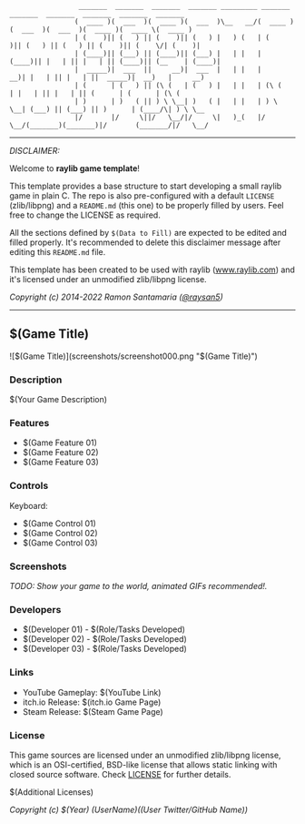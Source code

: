 

					 _______  _______  _______  _______ _________ _______  _______  _______  _______  _______  _______ 
					(  ____ )(  ___  )(  ____ )(  ___  )\__   __/(  ____ )(  ___  )(  ___  )(  ____ )(  ____ \(  ____ )
					| (    )|| (   ) || (    )|| (   ) |   ) (   | (    )|| (   ) || (   ) || (    )|| (    \/| (    )|
					| (____)|| (___) || (____)|| (___) |   | |   | (____)|| |   | || |   | || (____)|| (__    | (____)|
					|  _____)|  ___  ||     __)|  ___  |   | |   |     __)| |   | || |   | ||  _____)|  __)   |     __)
					| (      | (   ) || (\ (   | (   ) |   | |   | (\ (   | |   | || |   | || (      | (      | (\ (   
					| )      | )   ( || ) \ \__| )   ( |   | |   | ) \ \__| (___) || (___) || )      | (____/\| ) \ \__
					|/       |/     \||/   \__/|/     \|   )_(   |/   \__/(_______)(_______)|/       (_______/|/   \__/


-----------------------------------

_DISCLAIMER:_

Welcome to **raylib game template**!

This template provides a base structure to start developing a small raylib game in plain C. The repo is also pre-configured with a default `LICENSE` (zlib/libpng) and a `README.md` (this one) to be properly filled by users. Feel free to change the LICENSE as required.

All the sections defined by `$(Data to Fill)` are expected to be edited and filled properly. It's recommended to delete this disclaimer message after editing this `README.md` file.

This template has been created to be used with raylib (www.raylib.com) and it's licensed under an unmodified zlib/libpng license.

_Copyright (c) 2014-2022 Ramon Santamaria ([@raysan5](https://twitter.com/raysan5))_

-----------------------------------

## $(Game Title)

![$(Game Title)](screenshots/screenshot000.png "$(Game Title)")

### Description

$(Your Game Description)

### Features

 - $(Game Feature 01)
 - $(Game Feature 02)
 - $(Game Feature 03)

### Controls

Keyboard:
 - $(Game Control 01)
 - $(Game Control 02)
 - $(Game Control 03)

### Screenshots

_TODO: Show your game to the world, animated GIFs recommended!._

### Developers

 - $(Developer 01) - $(Role/Tasks Developed)
 - $(Developer 02) - $(Role/Tasks Developed)
 - $(Developer 03) - $(Role/Tasks Developed)

### Links

 - YouTube Gameplay: $(YouTube Link)
 - itch.io Release: $(itch.io Game Page)
 - Steam Release: $(Steam Game Page)

### License

This game sources are licensed under an unmodified zlib/libpng license, which is an OSI-certified, BSD-like license that allows static linking with closed source software. Check [LICENSE](LICENSE) for further details.

$(Additional Licenses)

*Copyright (c) $(Year) $(User Name) ($(User Twitter/GitHub Name))*

